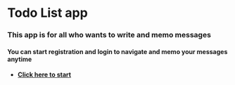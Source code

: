 # Todo List app
### This app is for all who wants to write and memo messages
#### You can start registration and login to navigate and memo your messages anytime
- __[Click here to start](https://my-todos-two.vercel.app/)__
